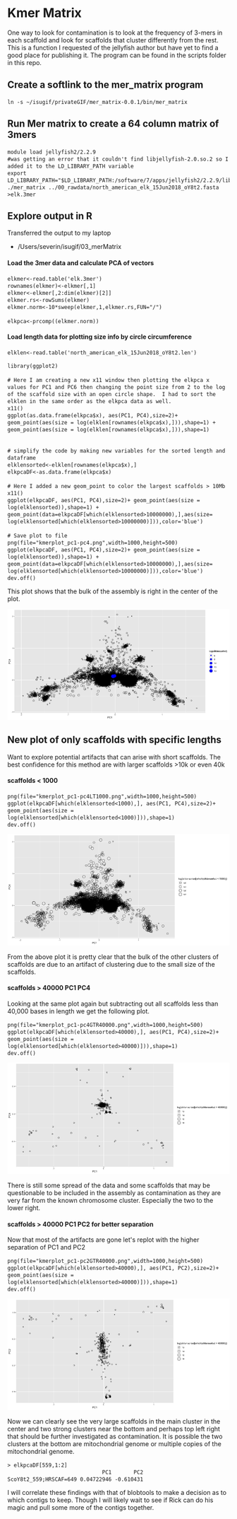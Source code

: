 # Kmer Matrix

One way to look for contamination is to look at the frequency of 3-mers in each scaffold and look for scaffolds that cluster differently from the rest.  This is a function I requested of the jellyfish author but have yet to find a good place for publishing it. The program can be found in the scripts folder in this repo.


## Create a softlink to the mer_matrix program
```
ln -s ~/isugif/privateGIF/mer_matrix-0.0.1/bin/mer_matrix
```

## Run Mer matrix to create a 64 column matrix of 3mers

```
module load jellyfish2/2.2.9
#was getting an error that it couldn't find libjellyfish-2.0.so.2 so I added it to the LD_LIBRARY_PATH variable
export LD_LIBRARY_PATH="$LD_LIBRARY_PATH:/software/7/apps/jellyfish2/2.2.9/lib/"
./mer_matrix ../00_rawdata/north_american_elk_15Jun2018_oY8t2.fasta >elk.3mer

```


## Explore output in R

Transferred the output to my laptop

* /Users/severin/isugif/03_merMatrix

#### Load the 3mer data and calculate PCA of vectors
```
elkmer<-read.table('elk.3mer')
rownames(elkmer)<-elkmer[,1]
elkmer<-elkmer[,2:dim(elkmer)[2]]
elkmer.rs<-rowSums(elkmer)
elkmer.norm<-10*sweep(elkmer,1,elkmer.rs,FUN="/")

elkpca<-prcomp((elkmer.norm))

```

#### Load length data for plotting size info by circle circumference

```
elklen<-read.table('north_american_elk_15Jun2018_oY8t2.len')

```


```
library(ggplot2)

# Here I am creating a new x11 window then plotting the elkpca x values for PC1 and PC6 then changing the point size from 2 to the log of the scaffold size with an open circle shape.  I had to sort the elklen in the same order as the elkpca data as well.
x11()
ggplot(as.data.frame(elkpca$x), aes(PC1, PC4),size=2)+ geom_point(aes(size = log(elklen[rownames(elkpca$x),])),shape=1) + geom_point(aes(size = log(elklen[rownames(elkpca$x),])),shape=1)


# simplify the code by making new variables for the sorted length and dataframe
elklensorted<-elklen[rownames(elkpca$x),]
elkpcaDF<-as.data.frame(elkpca$x)

# Here I added a new geom_point to color the largest scaffolds > 10Mb
x11()
ggplot(elkpcaDF, aes(PC1, PC4),size=2)+ geom_point(aes(size = log(elklensorted)),shape=1) + geom_point(data=elkpcaDF[which(elklensorted>10000000),],aes(size= log(elklensorted[which(elklensorted>10000000)])),color='blue')

# Save plot to file
png(file="kmerplot_pc1-pc4.png",width=1000,height=500)
ggplot(elkpcaDF, aes(PC1, PC4),size=2)+ geom_point(aes(size = log(elklensorted)),shape=1) + geom_point(data=elkpcaDF[which(elklensorted>10000000),],aes(size= log(elklensorted[which(elklensorted>10000000)])),color='blue')
dev.off()
```

This plot shows that the bulk of the assembly is right in the center of the plot.  

![](03_merMatrix/kmerplot_pc1-pc4.png)


## New plot of only scaffolds with specific lengths

Want to explore potential artifacts that can arise with short scaffolds.  The best confidence for this method are with larger scaffolds >10k or even 40k


#### scaffolds < 1000
```
png(file="kmerplot_pc1-pc4LT1000.png",width=1000,height=500)
ggplot(elkpcaDF[which(elklensorted<1000),], aes(PC1, PC4),size=2)+ geom_point(aes(size = log(elklensorted[which(elklensorted<1000)])),shape=1)
dev.off()
```
![](03_merMatrix/kmerplot_pc1-pc4LT1000.png)

From the above plot it is pretty clear that the bulk of the other clusters of scaffolds are due to an artifact of clustering due to the small size of the scaffolds.

#### scaffolds > 40000 PC1 PC4

Looking at the same plot again but subtracting out all scaffolds less than 40,000 bases in length we get the following plot.
```
png(file="kmerplot_pc1-pc4GTR40000.png",width=1000,height=500)
ggplot(elkpcaDF[which(elklensorted>40000),], aes(PC1, PC4),size=2)+ geom_point(aes(size = log(elklensorted[which(elklensorted>40000)])),shape=1)
dev.off()
```
![](03_merMatrix/kmerplot_pc1-pc4GTR40000.png)

There is still some spread of the data and some scaffolds that may be questionable to be included in the assembly as contamination as they are very far from the known chromosome cluster.  Especially the two to the lower right.  

#### scaffolds > 40000 PC1 PC2 for better separation

Now that most of the artifacts are gone let's replot with the higher separation of PC1 and PC2

```
png(file="kmerplot_pc1-pc2GTR40000.png",width=1000,height=500)
ggplot(elkpcaDF[which(elklensorted>40000),], aes(PC1, PC2),size=2)+ geom_point(aes(size = log(elklensorted[which(elklensorted>40000)])),shape=1)
dev.off()
```
![](03_merMatrix/kmerplot_pc1-pc2GTR40000.png)

Now we can clearly see the very large scaffolds in the main cluster in the center and two strong clusters near the bottom and perhaps top left right that should be further investigated as contamination. It is possible the two clusters at the bottom are mitochondrial genome or multiple copies of the mitochondrial genome.

```
> elkpcaDF[559,1:2]
                              PC1       PC2
ScoY8t2_559;HRSCAF=649 0.04722946 -0.610431
```

I will correlate these findings with that of blobtools to make a decision as to which contigs to keep.  Though I will likely wait to see if Rick can do his magic and pull some more of the contigs together.
